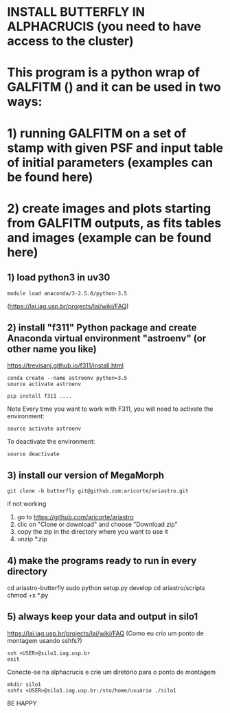 # INSTALL BUTTERFLY IN ALPHACRUCIS (you need to have access to the cluster)
# This program is a python wrap of GALFITM () and it can be used in two ways:

# 1) running GALFITM on a set of stamp with given PSF and input table of initial parameters (examples can be found here)

# 2) create images and plots starting from GALFITM outputs, as fits tables and images (example can be found here)


## 1) load python3 in uv30
```
module load anaconda/3-2.5.0/python-3.5 
```
(https://lai.iag.usp.br/projects/lai/wiki/FAQ)


## 2) install "f311" Python package and create Anaconda virtual environment "astroenv" (or other name you like)

https://trevisanj.github.io/f311/install.html

```
conda create --name astroenv python=3.5
source activate astroenv
```
```
pip install f311 ....
```

Note Every time you want to work with F311, you will need to activate the environment:

```
source activate astroenv
```

To deactivate the environment:

```
source deactivate
```

## 3) install our version of MegaMorph

```
git clone -b butterfly git@github.com:aricorte/ariastro.git
```
if not working 

1) go to https://github.com/aricorte/ariastro 
2) clic on "Clone or download" and choose "Download zip"
3) copy the zip in the directory where you want to use it
4) unzip *.zip

## 4) make the programs ready to run in every directory

cd ariastro-butterfly
sudo python setup.py develop
cd ariastro/scripts
chmod +x *.py

## 5) always keep your data and output in silo1

https://lai.iag.usp.br/projects/lai/wiki/FAQ (Como eu crio um ponto de montagem usando sshfs?)

```
ssh <USER>@silo1.iag.usp.br
exit
```

Conecte-se na alphacrucis e crie um diretório para o ponto de montagem
```
mkdir silo1
sshfs <USER>@silo1.iag.usp.br:/sto/home/usuário ./silo1
```

BE HAPPY
